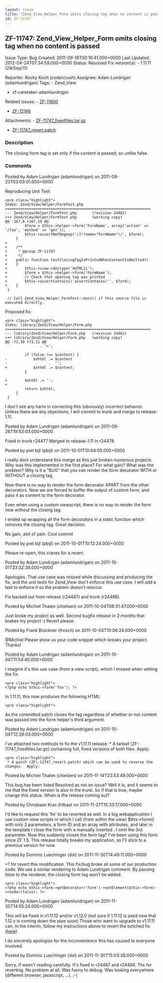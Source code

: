 ```yaml
---
layout: issue
title: "Zend_View_Helper_Form omits closing tag when no content is passed"
id: ZF-11747
---
```


ZF-11747: Zend\_View\_Helper\_Form omits closing tag when no content is passed
------------------------------------------------------------------------------

 Issue Type: Bug Created: 2011-09-18T00:16:41.000+0000 Last Updated: 2012-04-24T07:34:59.000+0000 Status: Resolved Fix version(s): - 1.11.11 (29/Sep/11)
 
 Reporter:  Rocky Koch (codercrush)  Assignee:  Adam Lundrigan (adamlundrigan)  Tags: - Zend\_View
- zf-caretaker-adamlundrigan
 
 Related issues: - [ZF-11800](/issues/browse/ZF-11800)
- [ZF-12166](/issues/browse/ZF-12166)
 
 Attachments: - [ZF-11747\_fixedfiles.tar.gz](/issues/secure/attachment/14670/ZF-11747_fixedfiles.tar.gz)
- [ZF-11747\_revert.patch](/issues/secure/attachment/14669/ZF-11747_revert.patch)
 
### Description

The closing form tag is set only if the content is passed, so unlike false.

 

 

### Comments

Posted by Adam Lundrigan (adamlundrigan) on 2011-09-23T03:03:01.000+0000

Reproducing Unit Test:

 
    <pre class="highlight">
    Index: Zend/View/Helper/FormTest.php
    ===================================================================
    --- Zend/View/Helper/FormTest.php       (revision 24462)
    +++ Zend/View/Helper/FormTest.php       (working copy)
    @@ -167,6 +167,19 @@
             $form = $this->helper->form('FormName', array('action' => '/foo', 'method' => 'get'));
             $this->assertNotRegexp('/]*(name="FormName")/', $form);
         }
    +
    +    /**
    +     * @group ZF-11747
    +     */
    +    public function testClosingTagIsPrintedWhenContentIsOmitted()
    +    {
    +        $this->view->doctype('XHTML11');
    +        $form = $this->helper->form('FormName');
    +        // Check that opening tag was printed
    +        $this->assertContains('assertContains('', $form);
    +    }
     }
    
     // Call Zend_View_Helper_FormTest::main() if this source file is executed directly.


Proposed fix:

 
    <pre class="highlight">
    Index: library/Zend/View/Helper/Form.php
    ===================================================================
    --- library/Zend/View/Helper/Form.php   (revision 24462)
    +++ library/Zend/View/Helper/Form.php   (working copy)
    @@ -73,10 +73,11 @@
                    . '>';
    
             if (false !== $content) {
    -            $xhtml .= $content
    -                   .  '';
    +            $xhtml .= $content;
             }
    
    +        $xhtml .= '';
    +
             return $xhtml;
         }
     }


I don't see any harm in correcting this (obviously) incorrect behavior. Unless there are any objections, I will commit to trunk and merge to release-1.11.

 

 

Posted by Adam Lundrigan (adamlundrigan) on 2011-09-26T19:53:03.000+0000

Fixed in trunk r24477 Merged to release-1.11 in r24478

 

 

Posted by piet bijl (pbijl) on 2011-10-01T10:04:05.000+0000

I really dont understand this merge as this just broken numerous projects. Why was this implemented in the first place? For what gain? What was the problem? Why is it a "BUG" that you can render the form decorator WITH or WITHOUT a closing tag.

Now there is no way to render the form decorator APART from the other decorators. Now we are forced to buffer the output of custom form, and pass it as content to the form decorator.

Even when using a custom viewscript, there is no way to render the form now without the closing tag.

I ended up wrapping all the form decorators in a static function which removes the closing tag. Great decision.

No gain, alot of pain. Cool commit

 

 

Posted by piet bijl (pbijl) on 2011-10-01T10:12:24.000+0000

Please re-open, this craves for a revert.

 

 

Posted by Adam Lundrigan (adamlundrigan) on 2011-10-01T23:32:38.000+0000

Apologies. That use case was missed while discussing and producing the fix, and the unit tests for Zend\_View don't enforce this use case. I will add a test to enforce it so the problem doesn't reoccur.

Fix backed out from release (r24487) and trunk (r24488).

 

 

Posted by Michiel Thalen (chielsen) on 2011-10-04T08:31:47.000+0000

Just broke my project as well. Second bugfix release in 2 months that brakes my project :( Revert please.

 

 

Posted by Frank Brückner (frosch) on 2011-10-04T10:06:24.000+0000

@Michiel Please show us your code snippet which breaks your project. Thanks!

 

 

Posted by Adam Lundrigan (adamlundrigan) on 2011-10-04T11:54:40.000+0000

I imagine it's this use case (from a view script), which I missed when vetting the fix:

 
    <pre class="highlight">
    <?php echo $this->form('foo'); ?>
        
    


In 1.11.11, this now produces the following HTML:

 
    <pre class="highlight">
    
        
    


As the committed patch closes the tag regardless of whether or not content was passed into the form helper's third argument.

 

 

Posted by Adam Lundrigan (adamlundrigan) on 2011-10-04T12:28:03.000+0000

I've attached two methods to fix the v1.11.11 release: \* A tarball (ZF-11747\_fixedfiles.tar.gz) containing full, fixed versions of both files. Apply:

 
    <pre class="highlight">
     * A patch (ZF\-11747_revert.patch) which can be used to reverse the changes.  Apply:


 

 

Posted by Michiel Thalen (chielsen) on 2011-11-14T23:53:49.000+0000

This bug has been listed Resolved as not an issue? Well it is, and it seems to me that the fixed version is also in the trunk. So if that is true, maybe change this status. When is the release coming out?

 

 

Posted by Christiaan Kras (htbaa) on 2011-11-27T15:33:17.000+0000

I'd like to request this 'fix' to be reverted as well. In a big webapplication I use custom view scripts in which I call (from within the view) $this->form() with only 2 parameters, a form ID and an array with attributes, and later in the template I close the form with a manually inserted . I omit the 3rd parameter. Now this suddenly closes the form tag? I've been using this form since ZF 1.5. This release totally breaks my application, so I'll stick to a previous version for now.

 

 

Posted by Dominic Luechinger (dol) on 2011-11-30T14:49:11.000+0000

+1 for revert this modification. This fix/bug broke all some of our production code. We use a similar rendering to Adam Lundrigan comment. By passing false to the renderer, the closing form tag won't be added.

 
    <pre class="highlight">
    <?php echo $this->form->getDecorator('Form')->setElement($this->form)->render(false); ?>
        
    


 

 

Posted by Adam Lundrigan (adamlundrigan) on 2011-11-30T14:55:24.000+0000

This will be fixed in v1.11.12 and/or v1.12.0 (not sure if 1.11.12 is axed now that 1.12.x is coming down the pipe soon) Those who want to upgrade to v1.11.11 can, in the interim, follow my instructions above to revert the botched fix ([here](http://framework.zend.com/issues/browse/ZF-11747?focusedCommentId=48602&page=com.atlassian.jira.plugin.system.issuetabpanels:comment-tabpanel#comment-48602)).

I do sincerely apologize for the inconvenience this has caused to everyone involved.

 

 

Posted by Dominic Luechinger (dol) on 2011-11-30T15:03:38.000+0000

Sorry, if wasn't reading carefully. It's fixed in r24487 and r24488. Thx for reverting. No problem at all. Was funny to debug. Was looking everywhere (different browser, javascript, ...). ;-)

 

 